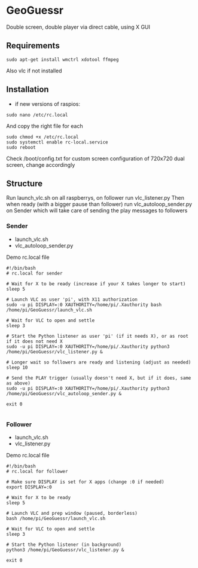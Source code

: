 # GeoGuessr
Double screen, double player via direct cable, using X GUI

## Requirements
```
sudo apt-get install wmctrl xdotool ffmpeg
```
Also vlc if not installed

## Installation
- if new versions of raspios:
```
sudo nano /etc/rc.local
```
And copy the right file for each
```
sudo chmod +x /etc/rc.local
sudo systemctl enable rc-local.service
sudo reboot
```
Check /boot/config.txt for custom screen configuration of 720x720 dual screen, change accordingly

## Structure

Run launch_vlc.sh on all raspberrys, on follower run vlc_listener.py
Then when ready (with a bigger pause than follower) run vlc_autoloop_sender.py on Sender which will take care of sending the play messages to followers

### Sender
- launch_vlc.sh 
- vlc_autoloop_sender.py

Demo rc.local file
```
#!/bin/bash
# rc.local for sender

# Wait for X to be ready (increase if your X takes longer to start)
sleep 5

# Launch VLC as user 'pi', with X11 authorization
sudo -u pi DISPLAY=:0 XAUTHORITY=/home/pi/.Xauthority bash /home/pi/GeoGuessr/launch_vlc.sh

# Wait for VLC to open and settle
sleep 3

# Start the Python listener as user 'pi' (if it needs X), or as root if it does not need X
sudo -u pi DISPLAY=:0 XAUTHORITY=/home/pi/.Xauthority python3 /home/pi/GeoGuessr/vlc_listener.py &

# Longer wait so followers are ready and listening (adjust as needed)
sleep 10

# Send the PLAY trigger (usually doesn't need X, but if it does, same as above)
sudo -u pi DISPLAY=:0 XAUTHORITY=/home/pi/.Xauthority python3 /home/pi/GeoGuessr/vlc_autoloop_sender.py &

exit 0


```

### Follower
- launch_vlc.sh 
- vlc_listener.py

Demo rc.local file
```
#!/bin/bash
# rc.local for follower

# Make sure DISPLAY is set for X apps (change :0 if needed)
export DISPLAY=:0

# Wait for X to be ready
sleep 5

# Launch VLC and prep window (paused, borderless)
bash /home/pi/GeoGuessr/launch_vlc.sh

# Wait for VLC to open and settle
sleep 3

# Start the Python listener (in background)
python3 /home/pi/GeoGuessr/vlc_listener.py &

exit 0
```